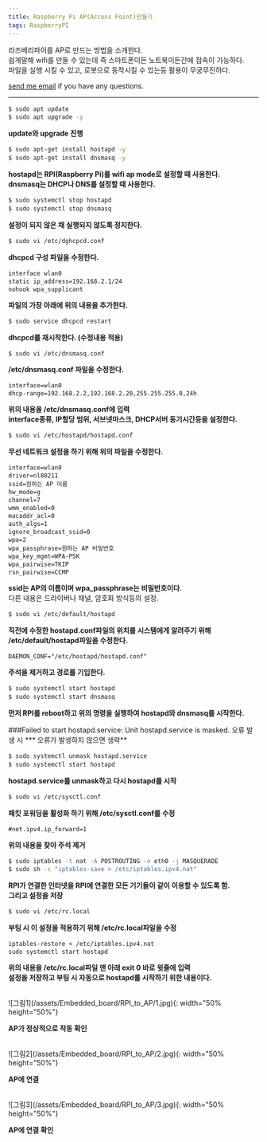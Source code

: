 ```yaml
---
title: Raspberry Pi AP(Access Point)만들기
tags: RaspberryPI
---
```


라즈베리파이를 AP로 만드는 방법을 소개한다.  
쉽게말해 wifi를 만들 수 있는데 즉 스마트폰이든 노트북이든간에 접속이 가능하다.  
파일을 실행 시킬 수 있고, 로봇으로 동작시킬 수 있는등 활용이 무궁무진하다.    

[send me email](mailto:jewel7492@gmail.com) if you have any questions.

<!--more-->

---

```bash
$ sudo apt update
$ sudo apt upgrade -y
```
**update와 upgrade 진행**  

```bash
$ sudo apt-get install hostapd -y
$ sudo apt-get install dnsmasq -y
```
**hostapd는 RPI(Raspberry Pi)를 wifi ap mode로 설정할 때 사용한다.**  
**dnsmasq는 DHCP나 DNS를 설정할 때 사용한다.**  

```bash
$ sudo systemctl stop hostapd
$ sudo systemctl stop dnsmasq
```
**설정이 되지 않은 채 실행되지 않도록 정지한다.**  

```bash
$ sudo vi /etc/dghcpcd.conf
```
**dhcpcd 구성 파일을 수정한다.**  

```
interface wlan0
static ip_address=192.168.2.1/24
nohook wpa_supplicant
```
**파일의 가장 아래에 위의 내용을 추가한다.**  

```bash
$ sudo service dhcpcd restart
```
**dhcpcd를 재시작한다. (수정내용 적용)**  

```bash
$ sudo vi /etc/dnsmasq.conf
```
**/etc/dnsmasq.conf 파일을 수정한다.**  

```
interface=wlan0
dhcp-range=192.168.2.2,192.168.2.20,255.255.255.0,24h
```
**위의 내용을 /etc/dnsmasq.conf에 입력**  
**interface종류, IP할당 범위, 서브넷마스크, DHCP서버 동기시간등을 설정한다.**  

```bash
$ sudo vi /etc/hostapd/hostapd.conf
```
**무선 네트워크 설정을 하기 위해 위의 파일을 수정한다.**  

```
interface=wlan0
driver=nl80211
ssid=원하는 AP 이름
hw_mode=g
channel=7
wmm_enabled=0
macaddr_acl=0
auth_algs=1
ignore_broadcast_ssid=0
wpa=2
wpa_passphrase=원하는 AP 비밀번호
wpa_key_mgmt=WPA-PSK
wpa_pairwise=TKIP
rsn_pairwise=CCMP
```
**ssid는 AP의 이름이며 wpa_passphrase는 비밀번호이다.**  
다른 내용은 드라이버나 채널, 암호화 방식등의 설정.  

```bash
$ sudo vi /etc/default/hostapd
```
**직전에 수정한 hostapd.conf파일의 위치를 시스템에게 알려주기 위해 /etc/default/hostapd파일을 수정한다.**  

```
DAEMON_CONF="/etc/hostapd/hostapd.conf"
```
**주석을 제거하고 경로를 기입한다.**  

```bash
$ sudo systemctl start hostapd
$ sudo systemctl start dnsmasq
```
**먼저 RPI를 reboot하고 위의 명령을 실행하여 hostapd와 dnsmasq를 시작한다.**  

###Failed to start hostapd.service: Unit hostapd.service is masked. 오류 발생 시
*** 오류가 발생하지 않으면 생략**  
```bash
$ sudo systemctl unmask hostapd.service
$ sudo systemctl start hostapd
```
**hostapd.service를 unmask하고 다시 hostapd를 시작**  

```bash
$ sudo vi /etc/sysctl.conf
```
**패킷 포워딩을 활성화 하기 위해 /etc/sysctl.conf를 수정**  

```
#net.ipv4.ip_forward=1
```
**위의 내용을 찾아 주석 제거**  

```bash
$ sudo iptables -t nat -A POSTROUTING -o eth0 -j MASQUERADE
$ sudo sh -c "iptables-save > /etc/iptables.ipv4.nat"
```
**RPI가 연결한 인터넷을 RPI에 연결한 모든 기기들이 같이 이용할 수 있도록 함.**  
**그리고 설정을 저장**  

```bash
$ sudo vi /etc/rc.local
```
**부팅 시 이 설정을 적용하기 위해 /etc/rc.local파일을 수정**  

```
iptables-restore < /etc/iptables.ipv4.nat
sudo systemctl start hostapd
```
**위의 내용을 /etc/rc.local파일 맨 아래 exit 0 바로 윗줄에 입력**  
**설정을 저장하고 부팅 시 자동으로 hostapd를 시작하기 위한 내용이다.**  

<br />
![그림1](/assets/Embedded_board/RPI_to_AP/1.jpg){: width="50% height="50%"}  

**AP가 정상적으로 작동 확인**  

<br />
![그림2](/assets/Embedded_board/RPI_to_AP/2.jpg){: width="50% height="50%"}    

**AP에 연결**    

<br />
![그림3](/assets/Embedded_board/RPI_to_AP/3.jpg){: width="50% height="50%"}   

**AP에 연결 확인**  
